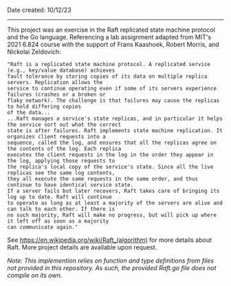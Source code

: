 Date created: 10/12/23

---

This project was an exercise in the Raft replicated state machine protocol and the Go language. Referencing a lab assignment adapted from MIT's 2021 6.824 course with the support of Frans Kaashoek, Robert Morris, and Nickolai Zeldovich:

	"Raft is a replicated state machine protocol. A replicated service (e.g., key/value database) achieves 
	fault tolerance by storing copies of its data on multiple replica servers. Replication allows the 
	service to continue operating even if some of its servers experience failures (crashes or a broken or 
	flaky network). The challenge is that failures may cause the replicas to hold differing copies
	of the data...
	...Raft manages a service's state replicas, and in particular it helps the service sort out what the correct
	state is after failures. Raft implements state machine replication. It organizes client requests into a 
	sequence, called the log, and ensures that all the replicas agree on the contents of the log. Each replica 
	executes the client requests in the log in the order they appear in the log, applying those requests to 
	the replica's local copy of the service's state. Since all the live replicas see the same log contents, 
	they all execute the same requests in the same order, and thus continue to have identical service state. 
	If a server fails but later recovers, Raft takes care of bringing its log up to date. Raft will continue 
	to operate as long as at least a majority of the servers are alive and can talk to each other. If there is
	no such majority, Raft will make no progress, but will pick up where it left off as soon as a majority 
	can communicate again."

See https://en.wikipedia.org/wiki/Raft_(algorithm) for more details about Raft. More project details are available upon request.

*Note: This implemention relies on function and type definitions from files not provided in this repository. As such, the provided Raft.go file does not compile on its own.*